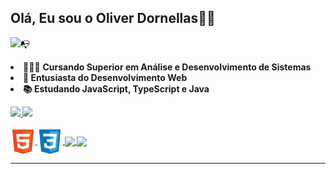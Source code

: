 <h2>Olá, Eu sou o Oliver Dornellas👋🏽</h2>
<a href = "mailto:oliverdornellas20@gmail.com
"><img src="https://img.shields.io/badge/-Gmail-%23333?style=for-the-badge&logo=gmail&logoColor=white" target="_blank"></a>📭
<p>
<li>👨🏽‍💻 <strong>Cursando Superior em Análise e Desenvolvimento de Sistemas
<li>🌱 Entusiasta do Desenvolvimento Web
<li>📚 Estudando JavaScript, TypeScript e Java 
  
  <p>
  
  <div align="">
  <a href="https://github.com/oliverdornellas">
  <img height="175em" src="https://github-readme-stats.vercel.app/api?username=oliverdornellas&show_icons=true&theme=apprentice&include_all_commits=true&count_private=true"/>
  <img height="165em" src="https://github-readme-stats.vercel.app/api/top-langs/?username=oliverdornellas&layout=compact&langs_count=7&theme=apprentice"/>
</div>
    
<div style="display: inline_block"><br>
   <img align="center" alt="oliver-HTML" height="40" width="40" src="https://raw.githubusercontent.com/devicons/devicon/master/icons/html5/html5-original.svg">
  <img align="center" alt="oliver-CSS" height="40" width="40" src="https://raw.githubusercontent.com/devicons/devicon/master/icons/css3/css3-original.svg">
  <img align="center" height="42" widht="40" src="https://cdn.jsdelivr.net/gh/devicons/devicon/icons/javascript/javascript-original.svg" />
  <img align="center" height="60" widht="40" src="https://cdn.jsdelivr.net/gh/devicons/devicon/icons/mysql/mysql-plain-wordmark.svg" />
    
</div>
    <hr>

